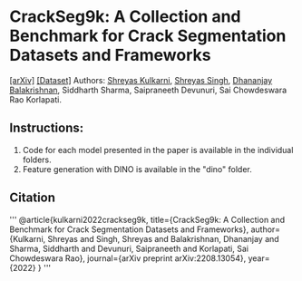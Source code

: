 # CrackSeg9k: A Collection and Benchmark for Crack Segmentation Datasets and Frameworks

[[arXiv]](https://arxiv.org/abs/2208.13054) [[Dataset]](https://dataverse.harvard.edu/dataset.xhtml?persistentId=doi:10.7910/DVN/EGIEBY)
Authors: [Shreyas Kulkarni](https://github.com/shreyask3107), [Shreyas Singh](https://github.com/shreyesss), [Dhananjay Balakrishnan](https://github.com/Dhananjay42), Siddharth Sharma, Saipraneeth Devunuri, Sai Chowdeswara Rao Korlapati.


## Instructions:

1. Code for each model presented in the paper is available in the individual folders.
2. Feature generation with DINO is available in the "dino" folder.


## Citation

'''
@article{kulkarni2022crackseg9k,
  title={CrackSeg9k: A Collection and Benchmark for Crack Segmentation Datasets and Frameworks},
  author={Kulkarni, Shreyas and Singh, Shreyas and Balakrishnan, Dhananjay and Sharma, Siddharth and Devunuri, Saipraneeth and Korlapati, Sai Chowdeswara Rao},
  journal={arXiv preprint arXiv:2208.13054},
  year={2022}
}
'''
